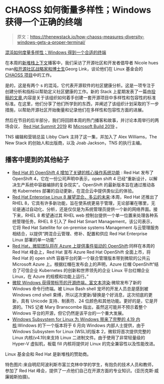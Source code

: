 # CHAOSS 如何衡量多样性；Windows 获得一个正确的终端

> 原文：<https://thenewstack.io/how-chaoss-measures-diversity-windows-gets-a-proper-terminal/>

[混沌如何度量多样性；Windows 得到一个合适的终端](https://thenewstack.simplecast.com/episodes/how-chaoss-measures-diversity-windows-gets-a-proper-terminal)

在本周的[新堆栈上下文](https://thenewstack.io/podcasts/context)播客中，我们采访了开源社区和开发者倡导者 Nicole hues man[和开源社区战略家和博士生](https://georg.link/)Georg Link，谈论他们在 Linux 基金会的 [CHAOSS 项目](https://chaoss.community/)中的工作。

是的，这是有两个 s 的混沌，它代表开源软件的社区健康分析。这是一项专注于创建分析和指标以帮助定义社区健康的工作。新的 Stack 上星期发表了一篇由[投稿的文章](https://thenewstack.io/how-chaoss-di-can-help-diversity-in-the-open-source-community/),内容是关于该组织如何着手创建一套开源项目中多样性和包容性的标准标准。在这里，他们分享了他们所学到的东西，并阐述了该组织计划采取的下一步措施，以帮助开源社区开始衡量和记录他们在多样性和包容性方面的进展。

然后在节目的后半部分，我们将回顾本周的热门播客和故事，并讨论本周举行的两场会议， [Red Hat Summit 2019](https://www.redhat.com/en/summit/2019) 和 [Microsoft Build 2019](https://www.microsoft.com/en-us/build) 。

TNS 编辑和营销总监 Libby Clark 主持了这一集，并加入了 Alex Williams，The New Stack 的创始人和出版商，以及 Joab Jackson，TNS 的执行主编。

## 播客中提到的其他帖子

*   [Red Hat 的 OpenShift 4 增加了关键的核心操作系统功能](https://thenewstack.io/red-hats-openshift-4-adds-knative-key-coreos-features/) : Red Hat 发布了 OpenShift 4，它在一份公司声明中表示，open shift 4 已经“重新设计，以解决生产系统中容器编排的复杂现实”。OpenShift 的最新版本旨在通过推动各地 Kubernetes 部署的自动更新，在混合云中提供类似云的体验。
*   [Red Hat Enterprise Linux 8 展望混合、多云的未来](https://thenewstack.io/red-hat-enterprise-linux-8-addresses-the-hybrid-multicloud-future/):本周，Red Hat 还推出了 RHEL 8，它具有许多新功能，旨在使系统更易于管理，无论部署在哪里，无论是通过自动化、分析，还是仅仅是为系统管理员提供一个新的网络界面。接下来，RHEL 8 希望通过其 RHEL web 控制台提供一个单一位置来处理各种系统管理任务，RHEL 8 引入了 Red Hat Smart Management，该公司表示，它将 Red Hat Satellite for on-premise systems Management 与云管理服务相结合，以提供“跨混合云管理、修补、配置和供应 Red Hat Enterprise Linux 部署的单一功能”
*   [Red Hat，微软团队将在 Azure 上提供事件驱动的 OpenShift](https://thenewstack.io/red-hat-microsoft-team-to-offer-event-driven-openshift-on-azure/):同样在本周的 Red Hat 峰会上，Red Hat 宣布 Azure Red Hat OpenShift 全面上市，将 Red Hat 的 open shift 容器平台的第一个联合管理版本带到微软的公共云 Microsoft Azure 上。根据红帽在发布会上的声明，Azure 红帽 OpenShift“结合了可信企业 Kubernetes 的创新和世界领先的企业 Linux 平台红帽企业 Linux，在 Azure 的规模和功能上运行。”
*   [微软 Windows 获得带标签的开源终端，富文本渲染](https://thenewstack.io/microsoft-windows-gets-an-open-source-terminal-with-tabs-rich-text-rendering/):微软发布了新的 Windows 命令行终端。被 Linux Bash shell 宠坏的开发人员总是感到被 Windows cmd shell 束缚，所以这次更新/替换是个好消息，这次彻底的更新，具有 Unicode 支持、制表符、24 位颜色和其他功能。更好的是，它是开源的。TNS 记者 Mary Branscombe 指出，虽然这可能并不预示着整个 Windows 平台的开源，但它仍然是该平台的一个重大发展。
*   [Windows Subsystem for Linux 为 Windows 带来了完整的 4.19 内核](https://thenewstack.io/windows-subsystem-for-linux-brings-the-full-4-19-kernel-to-windows/):Windows 的下一个版本将于 6 月向 Windows 内部人士提供，由于 Windows Subsystem for Linux (WSL)的版本 2，微软将首次提供完整的 Linux 内核(v4.19)来支持 Linux 二进制文件。由于使用了非常轻量级的 Hyper-V 虚拟机，板载 fill 内核将提供对 Linux 的完全兼容性以及性能改进。

Linux 基金会和 Red Hat 是新堆栈的赞助商。

特色图片:来自明尼阿波利斯市富兰克林中学的学生，有抱负的技术人员和教师，参加了 Red Hat 峰会，提供了一点他们自己在开源方面的专业知识。(亚历克斯·威廉姆斯拍摄)。

<svg xmlns:xlink="http://www.w3.org/1999/xlink" viewBox="0 0 68 31" version="1.1"><title>Group</title> <desc>Created with Sketch.</desc></svg>